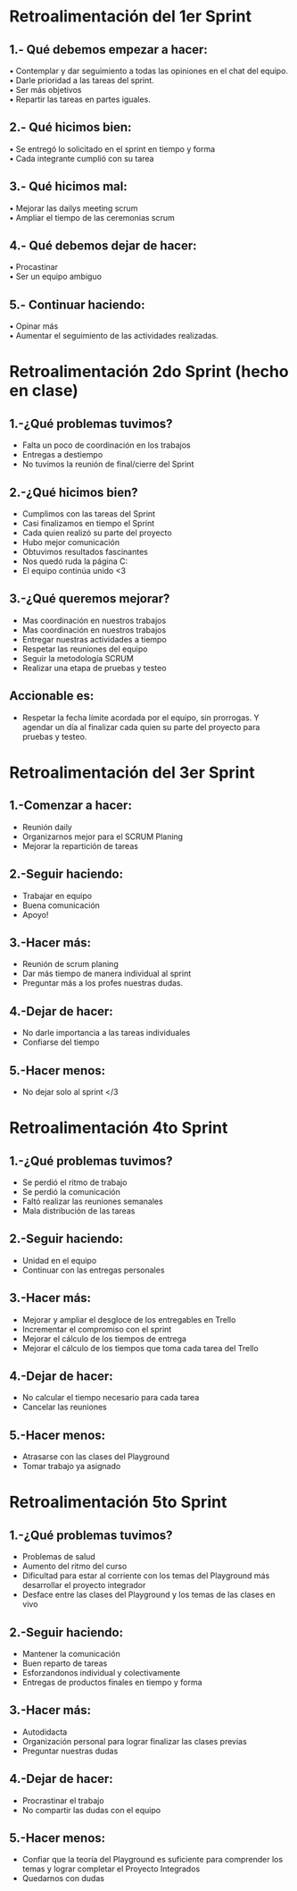 # Retroalimentación del 1er Sprint
## 1.- Qué debemos empezar a hacer:
•	Contemplar y dar seguimiento a todas las opiniones en el chat del equipo.   
•	Darle prioridad a las tareas del sprint.    
•	Ser más objetivos     
•	Repartir las tareas en partes iguales.    
## 2.- Qué hicimos bien:
•	Se entregó lo solicitado en el sprint en tiempo y forma   
•	Cada integrante cumplió con su tarea    
## 3.- Qué hicimos mal:
•	Mejorar las dailys meeting scrum    
•	Ampliar el tiempo de las ceremonias scrum   
## 4.- Qué debemos dejar de hacer:
•	Procastinar     
•	Ser un equipo ambiguo     
## 5.- Continuar haciendo:
•	Opinar más    
•	Aumentar el seguimiento de las actividades realizadas.    

# Retroalimentación 2do Sprint (hecho en clase)   

## 1.-¿Qué problemas tuvimos?   

- Falta un poco de coordinación en los trabajos 
- Entregas a destiempo  
- No tuvimos la reunión de final/cierre del Sprint

## 2.-¿Qué hicimos bien?    

- Cumplimos con las tareas del Sprint
- Casi finalizamos en tiempo el Sprint
- Cada quien realizó su parte del proyecto
- Hubo mejor comunicación
- Obtuvimos resultados fascinantes
- Nos quedó ruda la página C:
- El equipo continúa unido <3

## 3.-¿Qué queremos mejorar?    

- Mas coordinación en nuestros trabajos
- Mas coordinación en nuestros trabajos
- Entregar nuestras actividades a tiempo
- Respetar las reuniones del equipo
- Seguir la metodología SCRUM
- Realizar una etapa de pruebas y testeo

## Accionable es:    

- Respetar la fecha límite acordada por el equipo, sin prorrogas. Y agendar un día al finalizar cada quien su parte del proyecto para pruebas y testeo.   

# Retroalimentación del 3er Sprint    

## 1.-Comenzar a hacer:		

- Reunión daily
- Organizarnos mejor para el SCRUM Planing
- Mejorar la repartición de tareas		

## 2.-Seguir haciendo:		

- Trabajar en equipo
- Buena comunicación
- Apoyo!		

## 3.-Hacer más:		

- Reunión de scrum planing
- Dar más tiempo de manera individual al sprint
- Preguntar más a los profes nuestras dudas.	

## 4.-Dejar de hacer:		

- No darle importancia a las tareas individuales
- Confiarse del tiempo		

## 5.-Hacer menos:		

- No dejar solo al sprint </3


# Retroalimentación 4to Sprint  

## 1.-¿Qué problemas tuvimos?
- Se perdió el ritmo de trabajo
- Se perdió la comunicación
- Faltó realizar las reuniones semanales
- Mala distribución de las tareas

## 2.-Seguir haciendo:	
- Unidad en el equipo
- Continuar con las entregas personales

## 3.-Hacer más:	
- Mejorar y ampliar el desgloce de los entregables en Trello
- Incrementar el compromiso con el sprint
- Mejorar el cálculo de los tiempos de entrega
- Mejorar el cálculo de los tiempos que toma cada tarea del Trello

## 4.-Dejar de hacer:
- No calcular el tiempo necesario para cada tarea
- Cancelar las reuniones

## 5.-Hacer menos:
-  Atrasarse con las clases del Playground
-  Tomar trabajo ya asignado



# Retroalimentación 5to Sprint  

## 1.-¿Qué problemas tuvimos?
- Problemas de salud
- Aumento del ritmo del curso
- Dificultad para estar al corriente con los temas del Playground más desarrollar el proyecto integrador
- Desface entre las clases del Playground y los temas de las clases en vivo

## 2.-Seguir haciendo:	
- Mantener la comunicación 
- Buen reparto de tareas
- Esforzandonos individual y colectivamente
- Entregas de productos finales en tiempo y forma

## 3.-Hacer más:	
- Autodidacta
- Organización personal para lograr finalizar las clases previas
- Preguntar nuestras dudas

## 4.-Dejar de hacer:
- Procrastinar el trabajo 
- No compartir las dudas con el equipo

## 5.-Hacer menos:
- Confiar que la teoría del Playground es suficiente para comprender los temas y lograr completar el Proyecto Integrados
- Quedarnos con dudas

